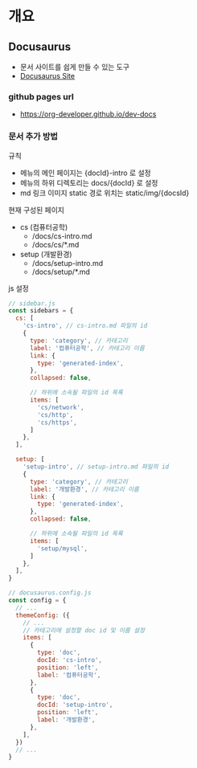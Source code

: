 # 개요

## Docusaurus

- 문서 사이트를 쉽게 만들 수 있는 도구
- [Docusaurus Site](https://docusaurus.io/ko)

### github pages url
- https://org-developer.github.io/dev-docs

### 문서 추가 방법

규칙

- 메뉴의 메인 페이지는 {docId}-intro 로 설정
- 메뉴의 하위 디렉토리는 docs/{docId} 로 설정
- md 링크 이미지 static 경로 위치는 static/img/{docsId}

현재 구성된 페이지

- cs (컴퓨터공학)
  - /docs/cs-intro.md
  - /docs/cs/*.md
- setup (개발환경)
  - /docs/setup-intro.md
  - /docs/setup/*.md

js 설정

```js
// sidebar.js
const sidebars = {
  cs: [
    'cs-intro', // cs-intro.md 파일의 id
    {
      type: 'category', // 카테고리
      label: '컴퓨터공학', // 카테고리 이름
      link: {
        type: 'generated-index',
      },
      collapsed: false,

      // 하위에 소속될 파일의 id 목록
      items: [
        'cs/network',
        'cs/http',
        'cs/https',
      ]
    },
  ],

  setup: [
    'setup-intro', // setup-intro.md 파일의 id
    {
      type: 'category', // 카테고리
      label: '개발환경', // 카테고리 이름
      link: {
        type: 'generated-index',
      },
      collapsed: false,

      // 하위에 소속될 파일의 id 목록
      items: [
        'setup/mysql',
      ]
    },
  ],
}
```

```js
// docusaurus.config.js
const config = {
  // ...
  themeConfig: ({
    // ...
    // 카테고리에 설정할 doc id 및 이름 설정
    items: [
      {
        type: 'doc',
        docId: 'cs-intro',
        position: 'left',
        label: '컴퓨터공학',
      },
      {
        type: 'doc',
        docId: 'setup-intro',
        position: 'left',
        label: '개발환경',
      },
    ],
  })
  // ...
}
```
